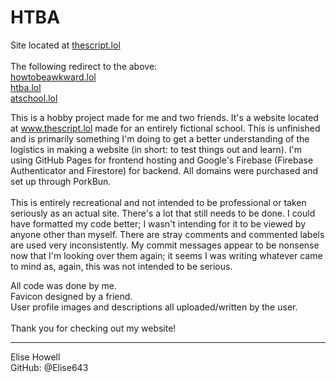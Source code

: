 # HTBA

Site located at <a href="https://www.thescript.lol">thescript.lol</a>
<br><br>
The following redirect to the above:<br>
        <a href="https://www.howtobeawkward.lol">howtobeawkward.lol</a><br>
        <a href="https://www.htba.lol">htba.lol</a><br>
        <a href="https://www.atschool.lol">atschool.lol</a><br>

This is a hobby project made for me and two friends. It's a website located at www.thescript.lol made for an entirely fictional school. This is unfinished and is primarily something I'm doing to get a better understanding of the logistics in making a website (in short: to test things out and learn).  I'm using GitHub Pages for frontend hosting and Google's Firebase (Firebase Authenticator and Firestore) for backend. All domains were purchased and set up through PorkBun. 
<br><br>
This is entirely recreational and not intended to be professional or taken seriously as an actual site. There's a lot that still needs to be done. 
I could have formatted my code better; I wasn't intending for it to be viewed by anyone other than myself. There are stray comments and commented labels are used very inconsistently. My commit messages appear to be nonsense now that I'm looking over them again; it seems I was writing whatever came to mind as, again, this was not intended to be serious.
<br>

All code was done by me.<br>
Favicon designed by a friend.<br>
User profile images and descriptions all uploaded/written by the user.<br>
<br>
Thank you for checking out my website!<br>
<hr>
Elise Howell<br>
GitHub: @Elise643
